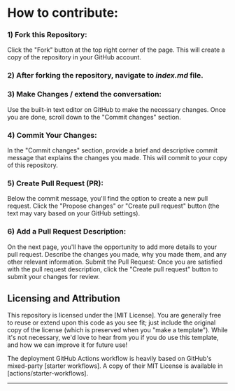 # How to contribute:
### 1) Fork this Repository:
Click the "Fork" button at the top right corner of the page. This will create a copy of the repository in your GitHub account.

### 2) After forking the repository, navigate to _index.md_ file.

### 3) Make Changes / extend the conversation:
Use the built-in text editor on GitHub to make the necessary changes.
Once you are done, scroll down to the "Commit changes" section.

### 4) Commit Your Changes:
In the "Commit changes" section, provide a brief and descriptive commit message that explains the changes you made. This will commit to your copy of this repository.

### 5) Create Pull Request (PR):
Below the commit message, you'll find the option to create a new pull request.
Click the "Propose changes" or "Create pull request" button (the text may vary based on your GitHub settings).

### 6) Add a Pull Request Description:
On the next page, you'll have the opportunity to add more details to your pull request. Describe the changes you made, why you made them, and any other relevant information.
Submit the Pull Request:
Once you are satisfied with the pull request description, click the "Create pull request" button to submit your changes for review.



## Licensing and Attribution

This repository is licensed under the [MIT License]. You are generally free to reuse or extend upon this code as you see fit; just include the original copy of the license (which is preserved when you "make a template"). While it's not necessary, we'd love to hear from you if you do use this template, and how we can improve it for future use!

The deployment GitHub Actions workflow is heavily based on GitHub's mixed-party [starter workflows]. A copy of their MIT License is available in [actions/starter-workflows].

----

